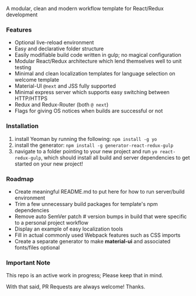 A modular, clean and modern workflow template for React/Redux development

### Features ###
- Optional live-reload environment
- Easy and declarative folder structure 
- Easily modifiable build code written in gulp; no magical configuration
- Modular React/Redux architecture which lend themselves well to unit testing
- Minimal and clean localization templates  for language selection on welcome template
- Material-UI `@next` and JSS fully supported
- Minimal express server which supports easy switching between HTTP/HTTPS
- Redux and Redux-Router (both `@ next`)
- Flags for giving OS notices when builds are successful or not


### Installation ###

1) install Yeoman by running the following: `npm install -g yo`
2) install the generator: `npm install -g generator-react-redux-gulp`
3) navigate to a folder pointing to your new project and run `yo react-redux-gulp`, which should install all build and server dependencies to get started on your new project!


### Roadmap ###

- Create meaningful README.md to put here for how to run server/build environment
- Trim a few unnecessary build packages for template's npm dependencies
- Remove auto SemVer patch # version bumps in build that were specific to a personal project workflow
- Display an example of easy localization tools
- Fill in actual commonly used Webpack features such as CSS imports
- Create a separate generator to make **material-ui** and associated fonts/files optional


### Important Note ###
This repo is an active work in progress; Please keep that in mind.

With that said, PR Requests are always welcome! Thanks.